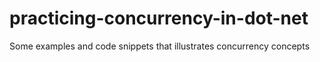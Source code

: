 # practicing-concurrency-in-dot-net
Some examples and code snippets that illustrates concurrency concepts 
